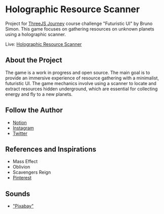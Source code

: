 # Holographic Resource Scanner

Project for [ThreeJS Journey](https://threejs-journey.com/) course challenge "Futuristic UI" by Bruno Simon. This game focuses on gathering resources on unknown planets using a holographic scanner.

Live: [Holographic Resource Scanner](https://resource-gathering-v1.vercel.app/)

## About the Project

The game is a work in progress and open source. The main goal is to provide an immersive experience of resource gathering with a minimalist, futuristic UI. The game mechanics involve using a scanner to locate and extract resources hidden underground, which are essential for collecting energy and fly to a new planets.

## Follow the Author

- [Notion](https://zimoby.notion.site/)
- [Instagram](https://www.instagram.com/zimoby/)
- [Twitter](https://x.com/ZimOby)

## References and Inspirations

- Mass Effect
- Oblivion
- Scavengers Reign
- [Pinterest](https://www.pinterest.com/zimoby/world-scanning/)

## Sounds

- ["Pixabay"](https://pixabay.com)
